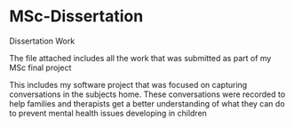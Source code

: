 # MSc-Dissertation
Dissertation Work

The file attached includes all the work that was submitted as part of my MSc final project

This includes my software project that was focused on capturing conversations in the subjects home. These conversations were recorded to help families and therapists get a better understanding of what they can do to prevent mental health issues developing in children
